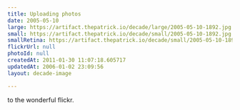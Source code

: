 ```yaml
---
title: Uploading photos
date: 2005-05-10
large: https://artifact.thepatrick.io/decade/large/2005-05-10-1892.jpg
small: https://artifact.thepatrick.io/decade/small/2005-05-10-1892.jpg
smallRetina: https://artifact.thepatrick.io/decade/small/2005-05-10-1892@2x.jpg
flickrUrl: null
photoId: null
createdAt: 2011-01-30 11:07:18.605717
updatedAt: 2006-01-02 23:09:56
layout: decade-image

---
```

to the wonderful flickr.
